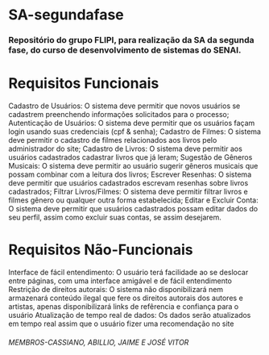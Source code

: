 # SA-segundafase
### Repositório do grupo FLIPI, para realização da SA da segunda fase, do curso de desenvolvimento de sistemas do SENAI.
# Requisitos Funcionais
Cadastro de Usuários: O sistema deve permitir que novos usuários se cadastrem preenchendo informações solicitados para o processo;
Autenticação de Usuários: O sistema deve permitir que os usuários façam login usando suas credenciais (cpf & senha);
Cadastro de Filmes: O sistema deve permitir o cadastro de filmes relacionados aos livros pelo administrador do site;
Cadastro de Livros: O sistema deve permitir aos usuários cadastrados cadastrar livros que já leram;
Sugestão de Gêneros Musicais: O sistema deve permitir ao usuário sugerir gêneros musicais que possam combinar com a leitura dos livros;
Escrever Resenhas: O sistema deve permitir que usuários cadastrados escrevam resenhas sobre livros cadastrados;
Filtrar Livros/Filmes: O sistema deve permitir filtrar livros e filmes gênero ou qualquer outra forma estabelecida;
Editar e Excluir Conta: O sistema deve permitir que usuários cadastrados possam editar dados do seu perfil, assim como excluir suas contas, se assim desejarem.


# Requisitos Não-Funcionais
Interface de fácil entendimento: O usuário terá facilidade ao se deslocar entre páginas, com uma interface amigável e de fácil entendimento
Restrição de direitos autorais: O sistema não disponibilizará nem armazenará conteúdo ilegal que fere os direitos autorais dos autores e artistas, apenas disponibilizará links de refêrencia e confiança para o usuário
Atualização de tempo real de dados: Os dados serão atualizados em tempo real assim que o usuário fizer uma recomendação no site



 
###### MEMBROS-CASSIANO, ABILLIO, JAIME E JOSÉ VITOR
